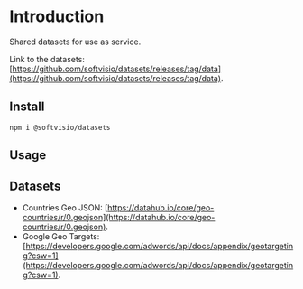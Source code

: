 # Introduction

Shared datasets for use as service.

Link to the datasets: [https://github.com/softvisio/datasets/releases/tag/data](https://github.com/softvisio/datasets/releases/tag/data).

## Install

```shell
npm i @softvisio/datasets
```

## Usage

<!-- Tell about how to use the project, give code examples -->

## Datasets

-   Countries Geo JSON: [https://datahub.io/core/geo-countries/r/0.geojson](https://datahub.io/core/geo-countries/r/0.geojson).
-   Google Geo Targets: [https://developers.google.com/adwords/api/docs/appendix/geotargeting?csw=1](https://developers.google.com/adwords/api/docs/appendix/geotargeting?csw=1).
